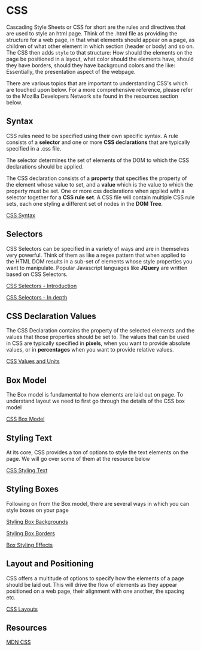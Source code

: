 # CSS 

Cascading Style Sheets or CSS for short are the rules and directives that are used to style an html page. Think of the .html file as
providing the structure for a web page, in that what elements should appear on a page, as children of what other element in which
section (header or body) and so on. The CSS then adds `style` to that structure: How should the elements on the page be positioned
in a layout, what color should the elements have, should they have borders, should they have background colors and the like: Essentially, the presentation aspect of the webpage.

There are various topics that are important to understanding CSS's which are touched upon below. For a more comprehensive reference,
please refer to the Mozilla Developers Network site found in the resources section below.


## Syntax
CSS rules need to be specified using their own specific syntax. A rule consists of a **selector** and one or more **CSS declarations** that are 
typically specified in a .css file.

The selector determines the set of elements of the DOM to which the CSS declarations should be applied. 

The CSS declaration consists of a **property** that specifies the property of the element whose value to set, and a **value** which is the value to which the property must be set. One or more css declarations when applied with a selector
together for a **CSS rule set**. A CSS file will contain multiple CSS rule sets, each one styling a different set of nodes in the **DOM Tree**.

[CSS Syntax](https://developer.mozilla.org/en-US/docs/Learn/Getting_started_with_the_web/CSS_basics)

## Selectors
CSS Selectors can be specified in a variety of ways and are in themselves very powerful. Think of them as like a regex pattern that 
when applied to the HTML DOM results in a sub-set of elements whose style properties you want to manipulate. Popular Javascript 
languages like **JQuery** are written based on CSS Selectors.

[CSS Selectors - Introduction](https://developer.mozilla.org/en-US/docs/Learn/CSS/First_steps/Getting_started)

[CSS Selectors - In depth](https://developer.mozilla.org/en-US/docs/Learn/CSS/Introduction_to_CSS/Selectors)


## CSS Declaration Values
The CSS Declaration contains the property of the selected elements and the values that those properties should be set to. The values
that can be used in CSS are typically specified in **pixels**, when you want to provide absolute values, or in **percentages** 
when you want to provide relative values.

[CSS Values and Units](https://developer.mozilla.org/en-US/docs/Learn/CSS/Introduction_to_CSS/Values_and_units)

## Box Model
The Box model is fundamental to how elements are laid out on page. To understand layout we need to first go through the details of
the CSS box model

[CSS Box Model](https://developer.mozilla.org/en-US/docs/Learn/CSS/Introduction_to_CSS/Box_model)

## Styling Text
At its core, CSS provides a ton of options to style the text elements on the page. We will go over some of them at the resource
below

[CSS Styling Text](https://developer.mozilla.org/en-US/docs/Learn/CSS/Styling_text/Fundamentals)

## Styling Boxes
Following on from the Box model, there are several ways in which you can style boxes on your page

[Styling Box Backgrounds](https://developer.mozilla.org/en-US/docs/Learn/CSS/Styling_boxes/Backgrounds)

[Styling Box Borders](https://developer.mozilla.org/en-US/docs/Learn/CSS/Styling_boxes/Borders)

[Box Styling Effects](https://developer.mozilla.org/en-US/docs/Learn/CSS/Styling_boxes/Advanced_box_effects)


## Layout and Positioning
CSS offers a multitude of options to specify how the elements of a page should be laid out. This will drive the flow of elements
as they appear positioned on a web page, their alignment with one another, the spacing etc.

[CSS Layouts](https://developer.mozilla.org/en-US/docs/Learn/CSS/CSS_layout/Introduction)



## Resources
[MDN CSS](https://developer.mozilla.org/en-US/docs/Learn/CSS)